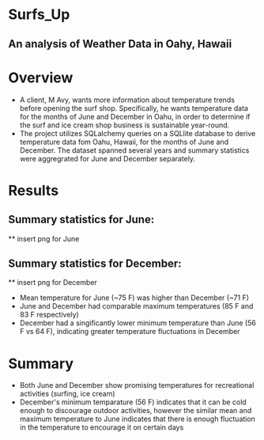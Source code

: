 # Surfs_Up
## An analysis of Weather Data in Oahy, Hawaii

# Overview
- A client, M Avy, wants more information about temperature trends before opening the surf shop. Specifically, he wants temperature data for the months of June and December in Oahu, in order to determine if the surf and ice cream shop business is sustainable year-round.
- The project utilizes SQLalchemy queries on a SQLlite database to derive temperature data fom Oahu, Hawaii, for the months of June and December. The dataset spanned several years and summary statistics were aggregrated for June and December separately.

# Results

## Summary statistics for June:

** insert png for June 

## Summary statistics for December:

** insert png for December

- Mean temperature for June (~75 F) was higher than December (~71 F)
- June and December had comparable maximum temperatures (85 F and 83 F respectively)
- December had a singificantly lower minimum temperature than June (56 F vs 64 F), indicating greater temperature fluctuations in December

# Summary 

- Both June and December show promising temperatures for recreational activities (surfing, ice cream)
- December's minimum temparature (56 F) indicates that it can be cold enough to discourage outdoor activities, however the similar mean and maximum temperature to June indicates that there is enough fluctuation in the temperature to encourage it on certain days
